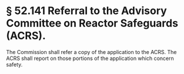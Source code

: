 # § 52.141   Referral to the Advisory Committee on Reactor Safeguards (ACRS).

The Commission shall refer a copy of the application to the ACRS. The ACRS shall report on those portions of the application which concern safety.




